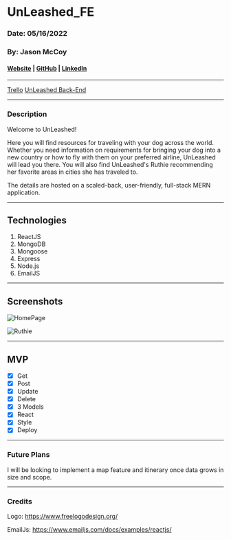 # UnLeashed_FE

### Date: 05/16/2022

### By: Jason McCoy

#### [Website](https://ruunleashed.herokuapp.com/) | [GitHub](https://github.com/MC-JSON) | [LinkedIn](https://www.linkedin.com/in/jasonwmccoy/)

---

[Trello](https://trello.com/b/eENjqwAP/unleashed)
[UnLeashed Back-End](https://github.com/MC-JSON/UnLeashed_BE)

---

### Description

Welcome to UnLeashed!

Here you will find resources for traveling with your dog across the world. Whether you need information on requirements for bringing your dog into a new country or how to fly with them on your preferred airline, UnLeashed will lead you there. You will also find UnLeashed's Ruthie recommending her favorite areas in cities she has traveled to.

The details are hosted on a scaled-back, user-friendly, full-stack MERN application.

---

## Technologies

1.  ReactJS
2.  MongoDB
3.  Mongoose
4.  Express
5.  Node.js
6.  EmailJS

---

## Screenshots

![HomePage](https://res.cloudinary.com/dntpwckqi/image/upload/v1652634610/Homepage_fbazay.png)

![Ruthie](https://res.cloudinary.com/dntpwckqi/image/upload/v1652634621/Ruthie_ysmrwq.png)

---

## **MVP**

- [x] Get
- [x] Post
- [x] Update
- [x] Delete
- [x] 3 Models
- [x] React
- [x] Style
- [x] Deploy

---

### **Future Plans**

I will be looking to implement a map feature and itinerary once data grows in size and scope.

---

### **Credits**

Logo: https://www.freelogodesign.org/

EmailJs: https://www.emailjs.com/docs/examples/reactjs/
